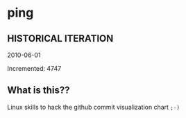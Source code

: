 # ping

## HISTORICAL ITERATION
2010-06-01

Incremented: 4747

## What is this?? 
Linux skills to hack the github commit visualization chart `;-)`
